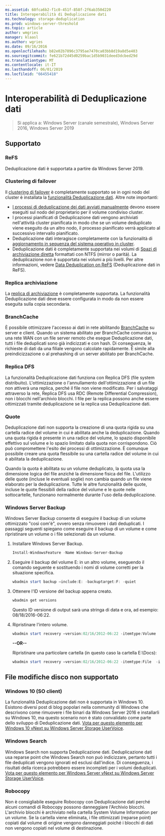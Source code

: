 ```yaml
---
ms.assetid: 60fca6b2-f1c0-451f-858f-2f6ab350d220
title: Interoperabilità di Deduplicazione dati
ms.technology: storage-deduplication
ms.prod: windows-server-threshold
ms.topic: article
author: wmgries
manager: klaasl
ms.author: wgries
ms.date: 09/16/2016
ms.openlocfilehash: b82e02b7896c3795ae7470ca03bb8d19a8d5e403
ms.sourcegitcommit: fe621b72d45d0259bac1d5b9031deed3dcbed29d
ms.translationtype: MT
ms.contentlocale: it-IT
ms.lasthandoff: 06/01/2019
ms.locfileid: "66455418"
---
```

# <a name="data-deduplication-interoperability"></a>Interoperabilità di Deduplicazione dati

> Si applica a: Windows Server (canale semestrale), Windows Server 2016, Windows Server 2019

## <a name="supported"></a>Supportato

### <a name="refs"></a>ReFS
Deduplicazione dati è supportata a partire da Windows Server 2019. 

### <a name="failover-clustering"></a>Clustering di failover

Il [clustering di failover](../..//failover-clustering/failover-clustering-overview.md) è completamente supportato se in ogni nodo del cluster è installata la [funzionalità Deduplicazione dati](install-enable.md#install-dedup). Altre note importanti:

* [I processi di deduplicazione dei dati avviati manualmente](run.md#running-dedup-jobs-manually) devono essere eseguiti sul nodo del proprietario per il volume condiviso cluster.
* I processi pianificati di Deduplicazione dati vengono archiviati nell'attività cluster pianificata in modo che se un volume deduplicato viene eseguito da un altro nodo, il processo pianificato verrà applicato al successivo intervallo pianificato.
* Deduplicazione dati interagisce completamente con la funzionalità di [aggiornamento in sequenza del sistema operativo in cluster](../..//failover-clustering/cluster-operating-system-rolling-upgrade.md).
* Deduplicazione dati è completamente supportata nei volumi di [Spazi di archiviazione diretta](../storage-spaces/storage-spaces-direct-overview.md) formattati con NTFS (mirror o parità). La deduplicazione non è supportata nei volumi a più livelli. Per altre informazioni, vedere [Data Deduplication on ReFS](#unsupported) (Deduplicazione dati in ReFS).

### <a name="storage-replica"></a>Replica archiviazione
La [replica di archiviazione](../storage-replica/storage-replica-overview.md) è completamente supportata. La funzionalità Deduplicazione dati deve essere configurata in modo da non essere eseguita sulla copia secondaria.

### <a name="branchcache"></a>BranchCache
È possibile ottimizzare l'accesso ai dati in rete abilitando [BranchCache](../../networking/branchcache/branchcache.md) su server e client. Quando un sistema abilitato per BranchCache comunica su una rete WAN con un file server remoto che esegue Deduplicazione dati, tutti i file deduplicati sono già indicizzati e con hash. Di conseguenza, le richieste di dati da una filiale vengono calcolate rapidamente. È simile alla preindicizzazione o al prehashing di un server abilitato per BranchCache.

### <a name="dfs-replication"></a>Replica DFS
La funzionalità Deduplicazione dati funziona con Replica DFS (file system distribuito). L'ottimizzazione o l'annullamento dell'ottimizzazione di un file non attiverà una replica, perché il file non viene modificato. Per i salvataggi attraverso la rete, Replica DFS usa RDC (Remote Differential Compression), non i blocchi nell'archivio blocchi. I file per la replica possono anche essere ottimizzati tramite deduplicazione se la replica usa Deduplicazione dati.

### <a name="quotas"></a>Quote
Deduplicazione dati non supporta la creazione di una quota rigida su una cartella radice del volume in cui è abilitata anche la deduplicazione. Quando una quota rigida è presente in una radice del volume, lo spazio disponibile effettivo sul volume e lo spazio limitato dalla quota non corrispondono. Ciò può compromettere l'esito dei processi di ottimizzazione. È comunque possibile creare una quota flessibile su una cartella radice del volume in cui è abilitata la deduplicazione. 

Quando la quota è abilitata su un volume deduplicato, la quota usa la dimensione logica del file anziché la dimensione fisica del file. L'utilizzo delle quote (incluse le eventuali soglie) non cambia quando un file viene elaborato per la deduplicazione. Tutte le altre funzionalità delle quote, incluse le quote flessibili della radice del volume e le quote nelle sottocartelle, funzionano normalmente durante l'uso della deduplicazione.

### <a name="windows-server-backup"></a>Windows Server Backup
Windows Server Backup consente di eseguire il backup di un volume ottimizzato "così com'è", ovvero senza rimuovere i dati deduplicati. I passaggi seguenti spiegano come eseguire il backup di un volume e come ripristinare un volume o i file selezionati da un volume.
1. Installare Windows Server Backup.  
    ```PowerShell
    Install-WindowsFeature -Name Windows-Server-Backup
    ```

2. Eseguire il backup del volume E: in un altro volume, eseguendo il comando seguente e sostituendo i nomi di volume corretti per la situazione specifica.  
    ```PowerShell
    wbadmin start backup –include:E: -backuptarget:F: -quiet
    ```
3. Ottenere l'ID versione del backup appena creato.

    ```PowerShell
    wbadmin get versions
    ```

    Questo ID versione di output sarà una stringa di data e ora, ad esempio: 08/18/2016-06:22.

4. Ripristinare l'intero volume.
    ```PowerShell
    wbadmin start recovery –version:02/16/2012-06:22 -itemtype:Volume  -items:E: -recoveryTarget:E:
    ```

    **--OR--**  

    Ripristinare una particolare cartella (in questo caso la cartella E:\Docs):
    ```PowerShell
    wbadmin start recovery –version:02/16/2012-06:22 -itemtype:File  -items:E:\Docs  -recursive
    ```

## <a name="unsupported"></a>File modifiche disco non supportato

### <a name="windows-10-client-os"></a>Windows 10 (SO client)
La funzionalità Deduplicazione dati non è supportata in Windows 10. Esistono diversi post di blog popolari nella community di Windows che descrivono come rimuovere i file binari da Windows Server 2016 e installarli su Windows 10, ma questo scenario non è stato convalidato come parte dello sviluppo di Deduplicazione dati. [Vota per questo elemento per Windows 10 vNext su Windows Server Storage UserVoice](https://windowsserver.uservoice.com/forums/295056-storage/suggestions/9011008-add-deduplication-support-to-client-os).

### <a name="windows-search"></a>Windows Search
Windows Search non supporta Deduplicazione dati. Deduplicazione dati usa reparse point che Windows Search non può indicizzare, pertanto tutti i file deduplicati vengono ignorati ed esclusi dall'indice. Di conseguenza, i risultati della ricerca potrebbero essere incompleti per i volumi deduplicati. [Vota per questo elemento per Windows Server vNext su Windows Server Storage UserVoice](https://windowsserver.uservoice.com/forums/295056-storage/suggestions/17888647-make-windows-search-service-work-with-data-dedupli).

### <a name="robocopy"></a>Robocopy
Non è consigliabile eseguire Robocopy con Deduplicazione dati perché alcuni comandi di Robocopy possono danneggiare l'Archivio blocchi. L'archivio blocchi è archiviato nella cartella System Volume Information per un volume. Se la cartella viene eliminata, i file ottimizzati (reparse point) copiati dal volume di origine vengono danneggiati poiché i blocchi di dati non vengono copiati nel volume di destinazione.
